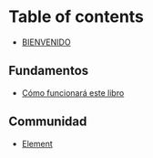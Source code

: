# Table of contents

* [BIENVENIDO](README.md)

## Fundamentos

* [Cómo funcionará este libro](fundamentos/como-funcionara-este-libro.md)

## Communidad <a id="comunidad"></a>

* [Element](https://app.element.io/#/room/#codelibro:matrix.org)

